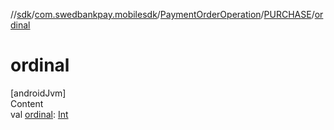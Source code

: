 //[sdk](../../../../index.md)/[com.swedbankpay.mobilesdk](../../index.md)/[PaymentOrderOperation](../index.md)/[PURCHASE](index.md)/[ordinal](ordinal.md)



# ordinal  
[androidJvm]  
Content  
val [ordinal](ordinal.md): [Int](https://kotlinlang.org/api/latest/jvm/stdlib/kotlin/-int/index.html)  



